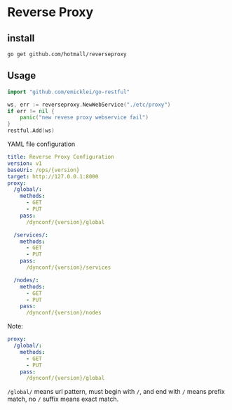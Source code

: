# Reverse Proxy

## install

```shell
go get github.com/hotmall/reverseproxy
```

## Usage

```go
import "github.com/emicklei/go-restful"

ws, err := reverseproxy.NewWebService("./etc/proxy")
if err != nil {
    panic("new revese proxy webservice fail")
}
restful.Add(ws)

```

YAML file configuration

```yaml
title: Reverse Proxy Configuration
version: v1
baseUri: /ops/{version}
target: http://127.0.0.1:8000
proxy:
  /global/:
    methods:
      - GET
      - PUT
    pass:
      /dynconf/{version}/global

  /services/:
    methods:
      - GET
      - PUT
    pass:
      /dynconf/{version}/services

  /nodes/:
    methods:
      - GET
      - PUT
    pass:
      /dynconf/{version}/nodes
```

Note:

```yaml
proxy:
  /global/:
    methods:
      - GET
      - PUT
    pass:
      /dynconf/{version}/global
```

`/global/` means url pattern, must begin with `/`, and end with `/` means prefix match, no `/` suffix means exact match.
